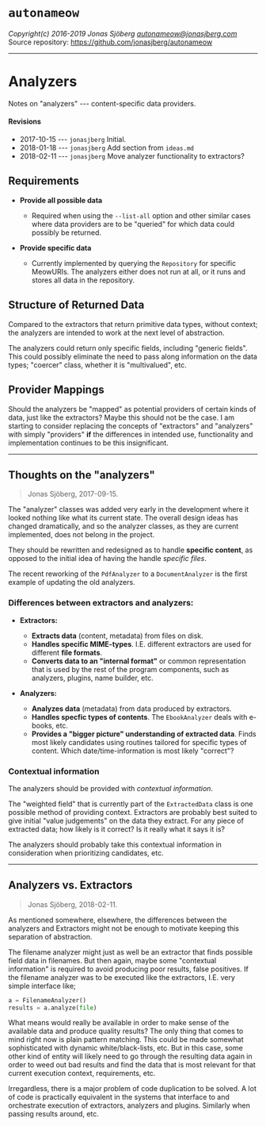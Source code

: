 `autonameow`
============
*Copyright(c) 2016-2019 Jonas Sjöberg <autonameow@jonasjberg.com>*  
Source repository: <https://github.com/jonasjberg/autonameow>

--------------------------------------------------------------------------------

Analyzers
=========
Notes on "analyzers" --- content-specific data providers.

#### Revisions
* 2017-10-15 --- `jonasjberg` Initial.
* 2018-01-18 --- `jonasjberg` Add section from `ideas.md`
* 2018-02-11 --- `jonasjberg` Move analyzer functionality to extractors?


Requirements
------------

* __Provide all possible data__  
    * Required when using the `--list-all` option and other similar cases
      where data providers are to be "queried" for which data could possibly
      be returned.

* __Provide specific data__
    * Currently implemented by querying the `Repository` for specific MeowURIs.
      The analyzers either does not run at all, or it runs and stores all data
      in the repository.


Structure of Returned Data
--------------------------
Compared to the extractors that return primitive data types, without context;
the analyzers are intended to work at the next level of abstraction.

The analyzers could return only specific fields, including "generic fields".
This could possibly eliminate the need to pass along information on the data
types; "coercer" class, whether it is "multivalued", etc.


Provider Mappings
-----------------
Should the analyzers be "mapped" as potential providers of certain kinds of
data, just like the extractors?
Maybe this should not be the case. I am starting to consider replacing the
concepts of "extractors" and "analyzers" with simply "providers" __if__ the
differences in intended use, functionality and implementation continues to be
this insignificant.


--------------------------------------------------------------------------------


Thoughts on the "analyzers"
---------------------------
> Jonas Sjöberg, 2017-09-15.

The "analyzer" classes was added very early in the development where it looked
nothing like what its current state. The overall design ideas has changed
dramatically, and so the analyzer classes, as they are current implemented,
does not belong in the project.

They should be rewritten and redesigned as to handle __specific content__, as
opposed to the initial idea of having the handle *specific files*.

The recent reworking of the `PdfAnalyzer` to a `DocumentAnalyzer` is the first
example of updating the old analyzers.

### Differences between extractors and analyzers:

* __Extractors:__
    * __Extracts data__ (content, metadata) from files on disk.
    * __Handles specific MIME-types__. I.E. different extractors are used for
      different __file formats__.
    * __Converts data to an "internal format"__ or common representation that
      is used by the rest of the program components, such as analyzers,
      plugins, name builder, etc.

* __Analyzers:__
    * __Analyzes data__ (metadata) from data produced by extractors.
    * __Handles specfic types of contents__. The `EbookAnalyzer` deals with
      e-books, etc.
    * __Provides a "bigger picture" understanding of extracted data__.
      Finds most likely candidates using routines tailored for specific types
      of content. Which date/time-information is most likely "correct"?

### Contextual information
The analyzers should be provided with *contextual information*.

The "weighted field" that is currently part of the `ExtractedData` class is one
possible method of providing context.
Extractors are probably best suited to give initial "value judgements" on the
data they extract. For any piece of extracted data; how likely is it correct?
Is it really what it says it is?

The analyzers should probably take this contextual information in consideration
when prioritizing candidates, etc.


--------------------------------------------------------------------------------


Analyzers vs. Extractors
------------------------
> Jonas Sjöberg, 2018-02-11.

As mentioned somewhere, elsewhere, the differences between the analyzers and
Extractors might not be enough to motivate keeping this separation of
abstraction.

The filename analyzer might just as well be an extractor that finds possible
field data in filenames. But then again, maybe some "contextual information" is
required to avoid producing poor results, false positives.  If the filename
analyzer was to be executed like the extractors, I.E. very simple interface
like;

```python
a = FilenameAnalyzer()
results = a.analyze(file)
```

What means would really be available in order to make sense of the available
data and produce quality results? The only thing that comes to mind right now
is plain pattern matching. This could be made somewhat sophisticated with
dynamic white/black-lists, etc. But in this case, some other kind of entity
will likely need to go through the resulting data again in order to weed out
bad results and find the data that is most relevant for that current execution
context, requirements, etc.

Irregardless, there is a major problem of code duplication to be solved.  A lot
of code is practically equivalent in the systems that interface to and
orchestrate execution of extractors, analyzers and plugins. Similarly when
passing results around, etc.

